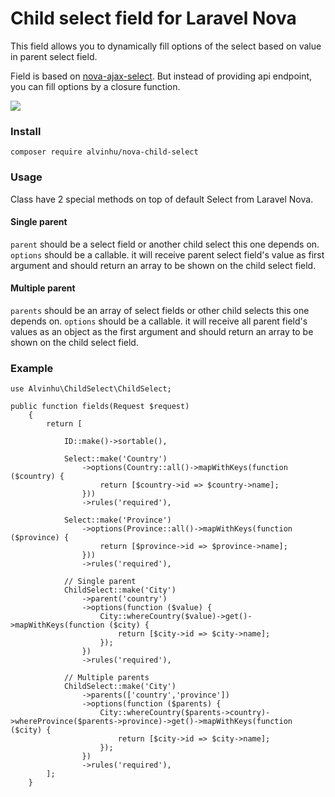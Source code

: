 # Child select field for Laravel Nova

This field allows you to dynamically fill options of the select based on value in parent select field.

Field is based on [nova-ajax-select](https://github.com/dillingham/nova-ajax-select).
But instead of providing api endpoint, you can fill options by a closure function.

![](https://user-images.githubusercontent.com/29180903/52602810-15c53900-2e32-11e9-9ade-492bfe80b234.gif)

### Install
```
composer require alvinhu/nova-child-select
```

### Usage
Class have 2 special methods on top of default Select from Laravel Nova.
#### Single parent
`parent` should be a select field or another child select this one depends on.
`options` should be a callable. it will receive parent select field's value as first argument and should return an array to be shown on the child select field.

#### Multiple parent
`parents` should be an array of select fields or other child selects this one depends on.
`options` should be a callable. it will receive all parent field's values as an object as the first argument and should return an array to be shown on the child select field.



### Example

```
use Alvinhu\ChildSelect\ChildSelect;

public function fields(Request $request)
    {
        return [

            ID::make()->sortable(),

            Select::make('Country')
                ->options(Country::all()->mapWithKeys(function ($country) {
                    return [$country->id => $country->name];
                }))
                ->rules('required'),

            Select::make('Province')
                ->options(Province::all()->mapWithKeys(function ($province) {
                    return [$province->id => $province->name];
                }))
                ->rules('required'),

            // Single parent
            ChildSelect::make('City')
                ->parent('country')
                ->options(function ($value) { 
                    City::whereCountry($value)->get()->mapWithKeys(function ($city) {
                        return [$city->id => $city->name];
                    });
                })
                ->rules('required'),

            // Multiple parents
            ChildSelect::make('City')
                ->parents(['country','province'])
                ->options(function ($parents) { 
                    City::whereCountry($parents->country)->whereProvince($parents->province)->get()->mapWithKeys(function ($city) {
                        return [$city->id => $city->name];
                    });
                })
                ->rules('required'),
        ];
    }

```
